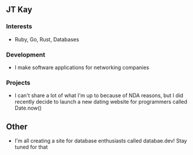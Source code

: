 ## JT Kay

### Interests
- Ruby, Go, Rust, Databases

### Development
- I make software applications for networking companies

### Projects
- I can't share a lot of what I'm up to because of NDA reasons, but I did recently decide to launch a new dating website for programmers called Date.now()

## Other
- I'm all creating a site for database enthusiasts called databae.dev! Stay tuned for that
